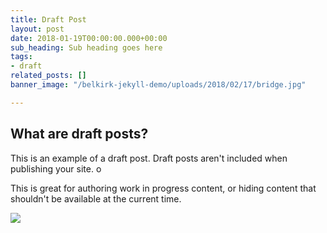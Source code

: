 ```yaml
---
title: Draft Post
layout: post
date: 2018-01-19T00:00:00.000+00:00
sub_heading: Sub heading goes here
tags:
- draft
related_posts: []
banner_image: "/belkirk-jekyll-demo/uploads/2018/02/17/bridge.jpg"

---
```

## What are draft posts?

This is an example of a draft post. Draft posts aren't included when publishing your site. o

This is great for authoring work in progress content, or hiding content that shouldn't be available at the current time.

![](/uploads/2018/02/17/bridge.jpg)